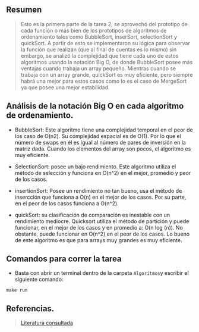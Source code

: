 ## Resumen
> Esto es la primera parte de la tarea 2, se aprovechó del prototipo de cada función o más bien de los prototipos de algoritmos de ordenamiento tales como BubbleSort, inserSort, selectionSort y quickSort. A partir de esto se implementaron su lógica para observar la función que realizan (que al final de cuentas es lo mismo) sin embargo, se analizó la complejidad que tiene cada uno de estos algoritmos usando la notación Big O, de donde BubbleSort posee más ventajas cuando trabaja un array pequeño. Mientras cuando se trabaja con un array grande, quickSort es muy eficiente, pero siempre habrá una mejor para estos casos como lo es el caso de MergeSort ya que posee una mejor estabilidad.

## Análisis de la notación Big O en cada algoritmo de ordenamiento.

- BubbleSort: Este algoritmo tiene una complejidad temporal en el peor de los caso de O(n2). Su complejidad espacial es de O(1). Por lo que el número de 
swaps en él es igual al número de pares de inversión en la matriz dada. Cuando los elementos del array son pocos, el algoritmo es muy eficiente.

- SelectionSort: posee un bajo rendimiento. Este algoritmo utiliza el método de selección y funciona en O(n^2) en el mejor, promedio y peor de los casos.

- insertionSort: Posee un rendimiento no tan bueno, usa el método de insercción que funciona a O(n) en el mejor de los casos. Por su parte, en el peor de los casos funciona a O(n^2).

- quickSort: su clasificación de comparación es inestable con un rendimiento mediocre. Quicksort utiliza el método de partición y puede funcionar, en el mejor de los casos y en promedio a: O(n log (n)). No obstante, puede funcionar en O(n^2) en el peor de los casos. Lo bueno de este algoritmo es que para arrays muy grandes es muy eficiente.

## Comandos para correr la tarea
- Basta con abrir un terminal dentro de la carpeta ``Algoritmos``y escribir el siguiente comando:
```
make run
```

## Referencias.
> [Literatura consultada](https://big-o.io/)